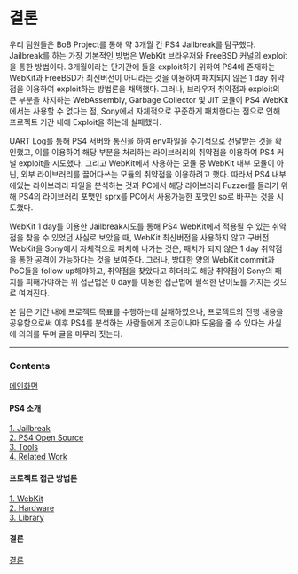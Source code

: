 # 결론
우리 팀원들은 BoB Project를 통해 약 3개월 간 PS4 Jailbreak를 탐구했다. Jailbreak를 하는 가장 기본적인 방법은 WebKit 브라우저와 FreeBSD 커널의 exploit을 통한 방법이다. 3개월이라는 단기간에 둘을 exploit하기 위하여 PS4에 존재하는 WebKit과 FreeBSD가 최신버전이 아니라는 것을 이용하여 패치되지 않은 1 day 취약점을 이용하여 exploit하는 방법론을 채택했다. 그러나, 브라우저 취약점과 exploit의 큰 부분을 차지하는 WebAssembly, Garbage Collector 및 JIT 모듈이 PS4 WebKit에서는 사용할 수 없다는 점, Sony에서 자체적으로 꾸준하게 패치한다는 점으로 인해 프로젝트 기간 내에 Exploit을 하는데 실패했다.<br>

UART Log를 통해 PS4 서버와 통신을 하여 env파일을 주기적으로 전달받는 것을 확인했고, 이를 이용하여 해당 부분을 처리하는 라이브러리의 취약점을 이용하여 PS4 커널 exploit을 시도했다. 그리고 WebKit에서 사용하는 모듈 중 WebKit 내부 모듈이 아닌, 외부 라이브러리를 끌어다쓰는 모듈의 취약점을 이용하려고 했다. 따라서 PS4 내부에있는 라이브러리 파일을 분석하는 것과 PC에서 해당 라이브러리 Fuzzer를 돌리기 위해 PS4의 라이브러리 포맷인 sprx를 PC에서 사용가능한 포맷인 so로 바꾸는 것을 시도했다.<br>

WebKit 1 day를 이용한 Jailbreak시도를 통해 PS4 WebKit에서 적용될 수 있는 취약점을 찾을 수 있었던 사실로 보았을 때, WebKit 최신버전을 사용하지 않고 구버전 WebKit을 Sony에서 자체적으로 패치해 나가는 것은, 패치가 되지 않은 1 day 취약점을 통한 공격이 가능하다는 것을 보여준다. 그러나, 방대한 양의 WebKit commit과 PoC들을 follow up해야하고, 취약점을 찾았다고 하더라도 해당 취약점이 Sony의 패치를 피해가야하는 위 접근법은 0 day를 이용한 접근법에 필적한 난이도를 가지는 것으로 여겨진다.<br>

본 팀은 기간 내에 프로젝트 목표를 수행하는데 실패하였으나, 프로젝트의 진행 내용을 공유함으로써 이후 PS4를 분석하는 사람들에게 조금이나마 도움을 줄 수 있다는 사실에 의의를 두며 글을 마무리 짓는다.

---
### Contents
[메인화면](https://github.com/Hacker-s-PlayStation/PlayStation4-Hacking-Guideline/blob/main/README.md)<br>

#### PS4 소개
[1. Jailbreak](https://github.com/Hacker-s-PlayStation/PlayStation4-Hacking-Guideline/blob/main/1_introduction/Jailbreak.md)<br>
[2. PS4 Open Source](https://github.com/Hacker-s-PlayStation/PlayStation4-Hacking-Guideline/blob/main/1_introduction/PS4_Open_Source.md)<br>
[3. Tools](https://github.com/Hacker-s-PlayStation/PlayStation4-Hacking-Guideline/blob/main/1_introduction/Tools.md)<br>
[4. Related Work](https://github.com/Hacker-s-PlayStation/PlayStation4-Hacking-Guideline/blob/main/1_introduction/Related_Work.md)<br>

#### 프로젝트 접근 방법론 <!-- omit in toc -->
[1. WebKit](https://github.com/Hacker-s-PlayStation/PlayStation4-Hacking-Guideline/blob/main/2_methodology/WebKit.md)<br>
[2. Hardware](https://github.com/Hacker-s-PlayStation/PlayStation4-Hacking-Guideline/blob/main/2_methodology/Hardware.md)<br>
[3. Library](https://github.com/Hacker-s-PlayStation/PlayStation4-Hacking-Guideline/blob/main/2_methodology/Library.md)<br>

#### 결론 <!-- omit in toc -->
[결론](https://github.com/Hacker-s-PlayStation/PlayStation4-Hacking-Guideline/blob/main/3_conclusion/Conclusion.md)
